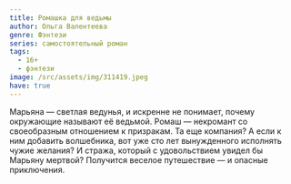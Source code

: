 ```yaml
---
title: Ромашка для ведьмы
author: Ольга Валентеева
genre: Фэнтези
series: самостоятельный роман
tags:
  - 16+
  - фэнтези
image: /src/assets/img/311419.jpeg
have: true
---
```

Марьяна — светлая ведунья, и искренне не понимает, почему окружающие называют её ведьмой. Ромаш — некромант со своеобразным отношением к призракам. Та еще компания? А если к ним добавить волшебника, вот уже сто лет вынужденного исполнять чужие желания? И стража, который с удовольствием увидел бы Марьяну мертвой? Получится веселое путешествие — и опасные приключения.
